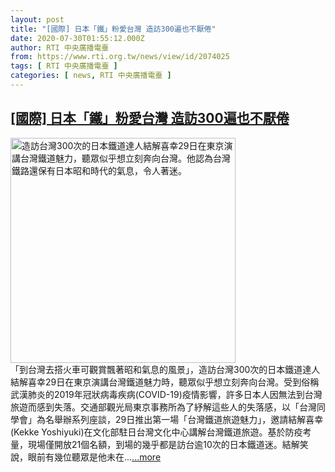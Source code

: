 ```yaml
---
layout: post
title: "[國際] 日本「鐵」粉愛台灣 造訪300遍也不厭倦"
date: 2020-07-30T01:55:12.000Z
author: RTI 中央廣播電臺
from: https://www.rti.org.tw/news/view/id/2074025
tags: [ RTI 中央廣播電臺 ]
categories: [ news, RTI 中央廣播電臺 ]
---
```

<!--1596074112000-->
[[國際] 日本「鐵」粉愛台灣 造訪300遍也不厭倦](https://www.rti.org.tw/news/view/id/2074025)
------

<div>
<img src="https://static.rti.org.tw/assets/thumbnails/2020/07/30/20200730000001M.jpg" width="360" alt="造訪台灣300次的日本鐵道達人結解喜幸29日在東京演講台灣鐵道魅力，聽眾似乎想立刻奔向台灣。他認為台灣鐵路還保有日本昭和時代的氣息，令人著迷。" title="造訪台灣300次的日本鐵道達人結解喜幸29日在東京演講台灣鐵道魅力，聽眾似乎想立刻奔向台灣。他認為台灣鐵路還保有日本昭和時代的氣息，令人著迷。"><br>「到台灣去搭火車可觀賞飄著昭和氣息的風景」，造訪台灣300次的日本鐵道達人結解喜幸29日在東京演講台灣鐵道魅力時，聽眾似乎想立刻奔向台灣。受到俗稱武漢肺炎的2019年冠狀病毒疾病(COVID-19)疫情影響，許多日本人因無法到台灣旅遊而感到失落。交通部觀光局東京事務所為了紓解這些人的失落感，以「台灣同學會」為名舉辦系列座談，29日推出第一場「台灣鐵道旅遊魅力」，邀請結解喜幸(Kekke Yoshiyuki)在文化部駐日台灣文化中心講解台灣鐵道旅遊。基於防疫考量，現場僅開放21個名額，到場的幾乎都是訪台逾10次的日本鐵道迷。結解笑說，眼前有幾位聽眾是他未在...<a target="_blank" href="https://www.rti.org.tw/news/view/id/2074025">...more</a>
</div>
